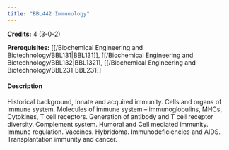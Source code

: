 ```yaml
---
title: "BBL442 Immunology"
---
```

**Credits:** 4 (3-0-2)

**Prerequisites:** [[/Biochemical Engineering and Biotechnology/BBL131|BBL131]], [[/Biochemical Engineering and Biotechnology/BBL132|BBL132]], [[/Biochemical Engineering and Biotechnology/BBL231|BBL231]]

#### Description
Historical background, Innate and acquired immunity. Cells and organs of immune system. Molecules of immune system – immunoglobulins, MHCs, Cytokines, T cell receptors. Generation of antibody and T cell receptor diversity. Complement system. Humoral and Cell mediated immunity. Immune regulation. Vaccines. Hybridoma. Immunodeficiencies and AIDS. Transplantation immunity and cancer.
